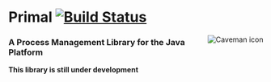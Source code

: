 # Primal [![Build Status](https://travis-ci.org/whiskeysierra/primal.png?branch=master)](http://travis-ci.org/whiskeysierra/primal)

<img src="https://raw.github.com/wiki/whiskeysierra/primal/docs/icon.png" alt="Caveman icon" align="right"/>

### A **Pr**ocess **Ma**nagement **L**ibrary for the Java Platform
**This library is still under development**